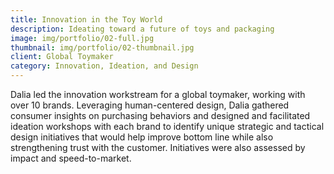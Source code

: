 ```yaml
---
title: Innovation in the Toy World
description: Ideating toward a future of toys and packaging
image: img/portfolio/02-full.jpg
thumbnail: img/portfolio/02-thumbnail.jpg
client: Global Toymaker
category: Innovation, Ideation, and Design
---
```

Dalia led the innovation workstream for a global toymaker, working with over 10 brands. Leveraging human-centered design, Dalia gathered consumer insights on purchasing behaviors and designed and facilitated ideation workshops with each brand to identify unique strategic and tactical design initiatives that would help improve bottom line while also strengthening trust with the customer. Initiatives were also assessed by impact and speed-to-market. 